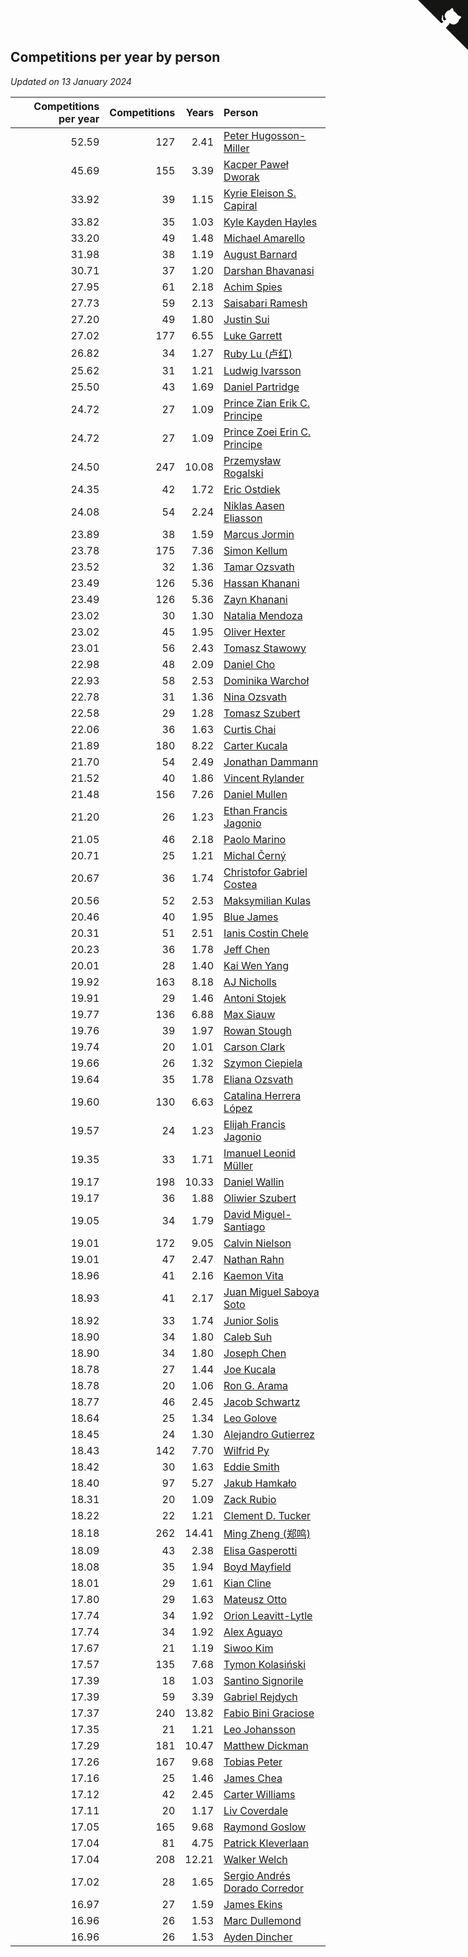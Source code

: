 ## Competitions per year by person

*Updated on 13 January 2024*

| Competitions per year | Competitions | Years | Person |
| ---: | ---: | ---: | :--- |
| 52.59 | 127 | 2.41 | [Peter Hugosson-Miller](https://www.worldcubeassociation.org/persons/2021HUGO01) |
| 45.69 | 155 | 3.39 | [Kacper Paweł Dworak](https://www.worldcubeassociation.org/persons/2020DWOR01) |
| 33.92 | 39 | 1.15 | [Kyrie Eleison S. Capiral](https://www.worldcubeassociation.org/persons/2022CAPI02) |
| 33.82 | 35 | 1.03 | [Kyle Kayden Hayles](https://www.worldcubeassociation.org/persons/2022HAYL02) |
| 33.20 | 49 | 1.48 | [Michael Amarello](https://www.worldcubeassociation.org/persons/2022AMAR09) |
| 31.98 | 38 | 1.19 | [August Barnard](https://www.worldcubeassociation.org/persons/2022BARN21) |
| 30.71 | 37 | 1.20 | [Darshan Bhavanasi](https://www.worldcubeassociation.org/persons/2022BHAV01) |
| 27.95 | 61 | 2.18 | [Achim Spies](https://www.worldcubeassociation.org/persons/2021SPIE01) |
| 27.73 | 59 | 2.13 | [Saisabari Ramesh](https://www.worldcubeassociation.org/persons/2021RAME01) |
| 27.20 | 49 | 1.80 | [Justin Sui](https://www.worldcubeassociation.org/persons/2022SUIJ01) |
| 27.02 | 177 | 6.55 | [Luke Garrett](https://www.worldcubeassociation.org/persons/2017GARR05) |
| 26.82 | 34 | 1.27 | [Ruby Lu (卢红)](https://www.worldcubeassociation.org/persons/2022LURU01) |
| 25.62 | 31 | 1.21 | [Ludwig Ivarsson](https://www.worldcubeassociation.org/persons/2022IVAR01) |
| 25.50 | 43 | 1.69 | [Daniel Partridge](https://www.worldcubeassociation.org/persons/2022PART02) |
| 24.72 | 27 | 1.09 | [Prince Zian Erik C. Principe](https://www.worldcubeassociation.org/persons/2022PRIN08) |
| 24.72 | 27 | 1.09 | [Prince Zoei Erin C. Principe](https://www.worldcubeassociation.org/persons/2022PRIN09) |
| 24.50 | 247 | 10.08 | [Przemysław Rogalski](https://www.worldcubeassociation.org/persons/2013ROGA02) |
| 24.35 | 42 | 1.72 | [Eric Ostdiek](https://www.worldcubeassociation.org/persons/2022OSTD01) |
| 24.08 | 54 | 2.24 | [Niklas Aasen Eliasson](https://www.worldcubeassociation.org/persons/2021ELIA01) |
| 23.89 | 38 | 1.59 | [Marcus Jormin](https://www.worldcubeassociation.org/persons/2022JORM01) |
| 23.78 | 175 | 7.36 | [Simon Kellum](https://www.worldcubeassociation.org/persons/2016KELL12) |
| 23.52 | 32 | 1.36 | [Tamar Ozsvath](https://www.worldcubeassociation.org/persons/2022OZSV04) |
| 23.49 | 126 | 5.36 | [Hassan Khanani](https://www.worldcubeassociation.org/persons/2018KHAN26) |
| 23.49 | 126 | 5.36 | [Zayn Khanani](https://www.worldcubeassociation.org/persons/2018KHAN28) |
| 23.02 | 30 | 1.30 | [Natalia Mendoza](https://www.worldcubeassociation.org/persons/2022MEND24) |
| 23.02 | 45 | 1.95 | [Oliver Hexter](https://www.worldcubeassociation.org/persons/2022HEXT01) |
| 23.01 | 56 | 2.43 | [Tomasz Stawowy](https://www.worldcubeassociation.org/persons/2021STAW01) |
| 22.98 | 48 | 2.09 | [Daniel Cho](https://www.worldcubeassociation.org/persons/2021CHOD01) |
| 22.93 | 58 | 2.53 | [Dominika Warchoł](https://www.worldcubeassociation.org/persons/2021WARC01) |
| 22.78 | 31 | 1.36 | [Nina Ozsvath](https://www.worldcubeassociation.org/persons/2022OZSV03) |
| 22.58 | 29 | 1.28 | [Tomasz Szubert](https://www.worldcubeassociation.org/persons/2022SZUB02) |
| 22.06 | 36 | 1.63 | [Curtis Chai](https://www.worldcubeassociation.org/persons/2022CHAI02) |
| 21.89 | 180 | 8.22 | [Carter Kucala](https://www.worldcubeassociation.org/persons/2015KUCA01) |
| 21.70 | 54 | 2.49 | [Jonathan Dammann](https://www.worldcubeassociation.org/persons/2021DAMM01) |
| 21.52 | 40 | 1.86 | [Vincent Rylander](https://www.worldcubeassociation.org/persons/2022RYLA01) |
| 21.48 | 156 | 7.26 | [Daniel Mullen](https://www.worldcubeassociation.org/persons/2016MULL04) |
| 21.20 | 26 | 1.23 | [Ethan Francis Jagonio](https://www.worldcubeassociation.org/persons/2022JAGO03) |
| 21.05 | 46 | 2.18 | [Paolo Marino](https://www.worldcubeassociation.org/persons/2021MARI04) |
| 20.71 | 25 | 1.21 | [Michal Černý](https://www.worldcubeassociation.org/persons/2022CERN03) |
| 20.67 | 36 | 1.74 | [Christofor Gabriel Costea](https://www.worldcubeassociation.org/persons/2022COST03) |
| 20.56 | 52 | 2.53 | [Maksymilian Kulas](https://www.worldcubeassociation.org/persons/2021KULA02) |
| 20.46 | 40 | 1.95 | [Blue James](https://www.worldcubeassociation.org/persons/2022JAME01) |
| 20.31 | 51 | 2.51 | [Ianis Costin Chele](https://www.worldcubeassociation.org/persons/2021CHEL01) |
| 20.23 | 36 | 1.78 | [Jeff Chen](https://www.worldcubeassociation.org/persons/2022CHEN19) |
| 20.01 | 28 | 1.40 | [Kai Wen Yang](https://www.worldcubeassociation.org/persons/2022YANG19) |
| 19.92 | 163 | 8.18 | [AJ Nicholls](https://www.worldcubeassociation.org/persons/2015NICH04) |
| 19.91 | 29 | 1.46 | [Antoni Stojek](https://www.worldcubeassociation.org/persons/2022STOJ03) |
| 19.77 | 136 | 6.88 | [Max Siauw](https://www.worldcubeassociation.org/persons/2017SIAU02) |
| 19.76 | 39 | 1.97 | [Rowan Stough](https://www.worldcubeassociation.org/persons/2022STOU01) |
| 19.74 | 20 | 1.01 | [Carson Clark](https://www.worldcubeassociation.org/persons/2023CLAR02) |
| 19.66 | 26 | 1.32 | [Szymon Ciepiela](https://www.worldcubeassociation.org/persons/2022CIEP01) |
| 19.64 | 35 | 1.78 | [Eliana Ozsvath](https://www.worldcubeassociation.org/persons/2022OZSV01) |
| 19.60 | 130 | 6.63 | [Catalina Herrera López](https://www.worldcubeassociation.org/persons/2017LOPE31) |
| 19.57 | 24 | 1.23 | [Elijah Francis Jagonio](https://www.worldcubeassociation.org/persons/2022JAGO02) |
| 19.35 | 33 | 1.71 | [Imanuel Leonid Müller](https://www.worldcubeassociation.org/persons/2022MULL02) |
| 19.17 | 198 | 10.33 | [Daniel Wallin](https://www.worldcubeassociation.org/persons/2013WALL03) |
| 19.17 | 36 | 1.88 | [Oliwier Szubert](https://www.worldcubeassociation.org/persons/2022SZUB01) |
| 19.05 | 34 | 1.79 | [David Miguel-Santiago](https://www.worldcubeassociation.org/persons/2022MIGU02) |
| 19.01 | 172 | 9.05 | [Calvin Nielson](https://www.worldcubeassociation.org/persons/2014NIEL03) |
| 19.01 | 47 | 2.47 | [Nathan Rahn](https://www.worldcubeassociation.org/persons/2021RAHN01) |
| 18.96 | 41 | 2.16 | [Kaemon Vita](https://www.worldcubeassociation.org/persons/2021VITA01) |
| 18.93 | 41 | 2.17 | [Juan Miguel Saboya Soto](https://www.worldcubeassociation.org/persons/2021SOTO01) |
| 18.92 | 33 | 1.74 | [Junior Solis](https://www.worldcubeassociation.org/persons/2022SOLI03) |
| 18.90 | 34 | 1.80 | [Caleb Suh](https://www.worldcubeassociation.org/persons/2022SUHC01) |
| 18.90 | 34 | 1.80 | [Joseph Chen](https://www.worldcubeassociation.org/persons/2022CHEN16) |
| 18.78 | 27 | 1.44 | [Joe Kucala](https://www.worldcubeassociation.org/persons/2022KUCA01) |
| 18.78 | 20 | 1.06 | [Ron G. Arama](https://www.worldcubeassociation.org/persons/2022ARAM01) |
| 18.77 | 46 | 2.45 | [Jacob Schwartz](https://www.worldcubeassociation.org/persons/2021SCHW01) |
| 18.64 | 25 | 1.34 | [Leo Golove](https://www.worldcubeassociation.org/persons/2022GOLO02) |
| 18.45 | 24 | 1.30 | [Alejandro Gutierrez](https://www.worldcubeassociation.org/persons/2022GUTI09) |
| 18.43 | 142 | 7.70 | [Wilfrid Py](https://www.worldcubeassociation.org/persons/2016PYWI01) |
| 18.42 | 30 | 1.63 | [Eddie Smith](https://www.worldcubeassociation.org/persons/2022SMIT20) |
| 18.40 | 97 | 5.27 | [Jakub Hamkało](https://www.worldcubeassociation.org/persons/2018HAMK01) |
| 18.31 | 20 | 1.09 | [Zack Rubio](https://www.worldcubeassociation.org/persons/2022RUBI10) |
| 18.22 | 22 | 1.21 | [Clement D. Tucker](https://www.worldcubeassociation.org/persons/2022TUCK09) |
| 18.18 | 262 | 14.41 | [Ming Zheng (郑鸣)](https://www.worldcubeassociation.org/persons/2009ZHEN11) |
| 18.09 | 43 | 2.38 | [Elisa Gasperotti](https://www.worldcubeassociation.org/persons/2021GASP01) |
| 18.08 | 35 | 1.94 | [Boyd Mayfield](https://www.worldcubeassociation.org/persons/2022MAYF01) |
| 18.01 | 29 | 1.61 | [Kian Cline](https://www.worldcubeassociation.org/persons/2022CLIN01) |
| 17.80 | 29 | 1.63 | [Mateusz Otto](https://www.worldcubeassociation.org/persons/2022OTTO01) |
| 17.74 | 34 | 1.92 | [Orion Leavitt-Lytle](https://www.worldcubeassociation.org/persons/2022LEAV01) |
| 17.74 | 34 | 1.92 | [Alex Aguayo](https://www.worldcubeassociation.org/persons/2022AGUA01) |
| 17.67 | 21 | 1.19 | [Siwoo Kim](https://www.worldcubeassociation.org/persons/2022KIMS12) |
| 17.57 | 135 | 7.68 | [Tymon Kolasiński](https://www.worldcubeassociation.org/persons/2016KOLA02) |
| 17.39 | 18 | 1.03 | [Santino Signorile](https://www.worldcubeassociation.org/persons/2022SIGN01) |
| 17.39 | 59 | 3.39 | [Gabriel Rejdych](https://www.worldcubeassociation.org/persons/2020REJD01) |
| 17.37 | 240 | 13.82 | [Fabio Bini Graciose](https://www.worldcubeassociation.org/persons/2010GRAC02) |
| 17.35 | 21 | 1.21 | [Leo Johansson](https://www.worldcubeassociation.org/persons/2022JOHA08) |
| 17.29 | 181 | 10.47 | [Matthew Dickman](https://www.worldcubeassociation.org/persons/2013DICK01) |
| 17.26 | 167 | 9.68 | [Tobias Peter](https://www.worldcubeassociation.org/persons/2014PETE03) |
| 17.16 | 25 | 1.46 | [James Chea](https://www.worldcubeassociation.org/persons/2022CHEA05) |
| 17.12 | 42 | 2.45 | [Carter Williams](https://www.worldcubeassociation.org/persons/2021WILL06) |
| 17.11 | 20 | 1.17 | [Liv Coverdale](https://www.worldcubeassociation.org/persons/2022COVE02) |
| 17.05 | 165 | 9.68 | [Raymond Goslow](https://www.worldcubeassociation.org/persons/2014GOSL01) |
| 17.04 | 81 | 4.75 | [Patrick Kleverlaan](https://www.worldcubeassociation.org/persons/2019KLEV01) |
| 17.04 | 208 | 12.21 | [Walker Welch](https://www.worldcubeassociation.org/persons/2011WELC01) |
| 17.02 | 28 | 1.65 | [Sergio Andrés Dorado Corredor](https://www.worldcubeassociation.org/persons/2022CORR05) |
| 16.97 | 27 | 1.59 | [James Ekins](https://www.worldcubeassociation.org/persons/2022EKIN01) |
| 16.96 | 26 | 1.53 | [Marc Dullemond](https://www.worldcubeassociation.org/persons/2022DULL01) |
| 16.96 | 26 | 1.53 | [Ayden Dincher](https://www.worldcubeassociation.org/persons/2022DINC01) |


<a href="https://github.com/jonatanklosko/wca_statistics" class="github-corner" aria-label="View source on Github"><svg width="80" height="80" viewBox="0 0 250 250" style="fill:#151513; color:#fff; position: absolute; top: 0; border: 0; right: 0;" aria-hidden="true"><path d="M0,0 L115,115 L130,115 L142,142 L250,250 L250,0 Z"></path><path d="M128.3,109.0 C113.8,99.7 119.0,89.6 119.0,89.6 C122.0,82.7 120.5,78.6 120.5,78.6 C119.2,72.0 123.4,76.3 123.4,76.3 C127.3,80.9 125.5,87.3 125.5,87.3 C122.9,97.6 130.6,101.9 134.4,103.2" fill="currentColor" style="transform-origin: 130px 106px;" class="octo-arm"></path><path d="M115.0,115.0 C114.9,115.1 118.7,116.5 119.8,115.4 L133.7,101.6 C136.9,99.2 139.9,98.4 142.2,98.6 C133.8,88.0 127.5,74.4 143.8,58.0 C148.5,53.4 154.0,51.2 159.7,51.0 C160.3,49.4 163.2,43.6 171.4,40.1 C171.4,40.1 176.1,42.5 178.8,56.2 C183.1,58.6 187.2,61.8 190.9,65.4 C194.5,69.0 197.7,73.2 200.1,77.6 C213.8,80.2 216.3,84.9 216.3,84.9 C212.7,93.1 206.9,96.0 205.4,96.6 C205.1,102.4 203.0,107.8 198.3,112.5 C181.9,128.9 168.3,122.5 157.7,114.1 C157.9,116.9 156.7,120.9 152.7,124.9 L141.0,136.5 C139.8,137.7 141.6,141.9 141.8,141.8 Z" fill="currentColor" class="octo-body"></path></svg></a><style>.github-corner:hover .octo-arm{animation:octocat-wave 560ms ease-in-out}@keyframes octocat-wave{0%,100%{transform:rotate(0)}20%,60%{transform:rotate(-25deg)}40%,80%{transform:rotate(10deg)}}@media (max-width:500px){.github-corner:hover .octo-arm{animation:none}.github-corner .octo-arm{animation:octocat-wave 560ms ease-in-out}}</style>
